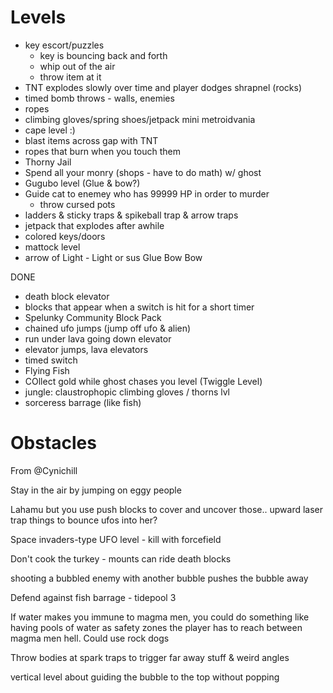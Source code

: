 # Levels

- key escort/puzzles
    - key is bouncing back and forth
    - whip out of the air
    - throw item at it
- TNT explodes slowly over time and player dodges shrapnel (rocks)
- timed bomb throws - walls, enemies
- ropes
- climbing gloves/spring shoes/jetpack mini metroidvania
- cape level :)
- blast items across gap with TNT
- ropes that burn when you touch them
- Thorny Jail
- Spend all your monry (shops - have to do math) w/ ghost
- Gugubo level (Glue & bow?)
- Guide cat to enemey who has 99999 HP in order to murder
    - throw cursed pots
- ladders & sticky traps & spikeball trap & arrow traps
- jetpack that explodes after awhile
- colored keys/doors
- mattock level
- arrow of Light - Light or sus Glue Bow Bow



DONE

- death block elevator
- blocks that appear when a switch is hit for a short timer
- Spelunky Community Block Pack
- chained ufo jumps (jump off ufo & alien)
- run under lava going down elevator
- elevator jumps, lava elevators
- timed switch
- Flying Fish
- COllect gold while ghost chases you level (Twiggle Level)
- jungle: claustrophopic climbing gloves / thorns lvl
- sorceress barrage (like fish)


# Obstacles

From @Cynichill

Stay in the air by jumping on eggy people

Lahamu but you use push blocks to cover and uncover those.. upward laser trap things to bounce ufos into her?

Space invaders-type UFO level - kill with forcefield

Don't cook the turkey - mounts can ride death blocks

shooting a bubbled enemy with another bubble pushes the bubble away

Defend against fish barrage - tidepool 3

If water makes you immune to magma men, you could do something like having pools of water as safety zones the player has to reach between magma men hell. Could use rock dogs

Throw bodies at spark traps to trigger far away stuff & weird angles

vertical level about guiding the bubble to the top without popping
